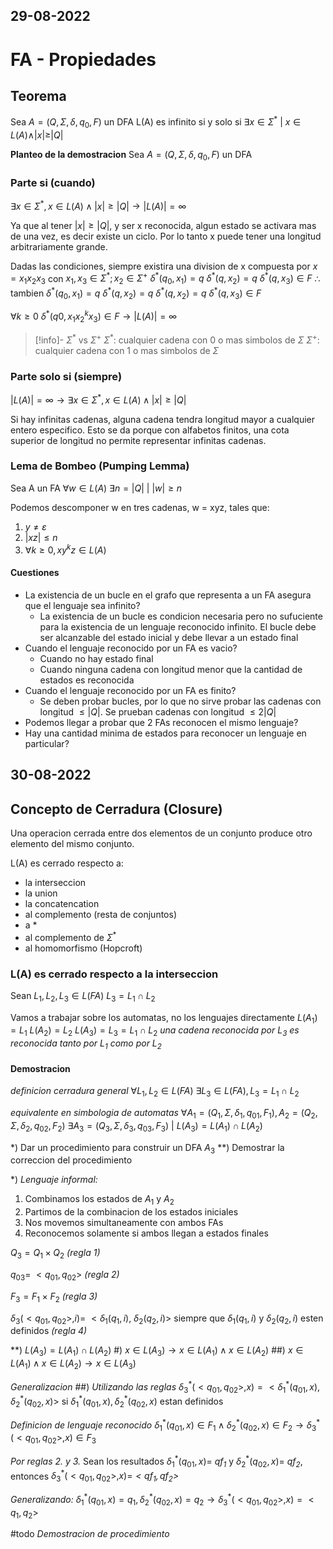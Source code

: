 29-08-2022
---
# FA - Propiedades
## Teorema
Sea $A = (Q, \Sigma, \delta, q_0, F)$ un DFA
L(A) es infinito si y solo si $\exists x \in \Sigma^* \ | \ x \in L(A) \wedge |x| \ge |Q|$

**Planteo de la demostracion**
Sea $A = (Q, \Sigma, \delta, q_0, F)$ un DFA

### Parte si (cuando)
$\exists x \in \Sigma^*, x \in L(A) \wedge |x| \ge |Q| \rightarrow |L(A)| = \infty$

Ya que al tener $|x| \ge |Q|$, y ser x reconocida, algun estado se activara mas de una vez, es decir existe un ciclo. Por lo tanto x puede tener una longitud arbitrariamente grande.

Dadas las condiciones, siempre existira una division de x compuesta por $x = x_1x_2x_3$ con $x_1,x_3 \in \Sigma^*; x_2 \in \Sigma^+$
$\delta^*(q_0, x_1) = q$
$\delta^*(q, x_2) = q$
$\delta^*(q, x_3) \in F$
$\therefore$ tambien
$\delta^*(q_0, x_1) = q$
$\delta^*(q, x_2) = q$
$\delta^*(q, x_2) = q$
$\delta^*(q, x_3) \in F$

$\forall k \ge 0 \ \delta^*(q0, x_1x_2^kx_3) \in F \rightarrow |L(A)| = \infty$

> [!info]- $\Sigma^*$ vs $\Sigma^+$
> $\Sigma^*$: cualquier cadena con 0 o mas simbolos de $\Sigma$
> $\Sigma^+$: cualquier cadena con 1 o mas simbolos de $\Sigma$

### Parte solo si (siempre)
$|L(A)| = \infty \rightarrow \exists x \in \Sigma^*, x \in L(A) \wedge |x| \ge |Q|$

Si hay infinitas cadenas, alguna cadena tendra longitud mayor a cualquier entero especifico. Esto se da porque con alfabetos finitos, una cota superior de longitud no permite representar infinitas cadenas.

### Lema de Bombeo (Pumping Lemma)
Sea A un FA
$\forall w \in L(A) \ \exists n = |Q| \ | \ |w| \ge n$

Podemos descomponer w en tres cadenas, w = xyz, tales que:
1. $y \ne \varepsilon$
2. $|xz| \le n$
3. $\forall k \ge 0, xy^kz \in L(A)$

#### Cuestiones
- La existencia de un bucle en el grafo que representa a un FA asegura que el lenguaje sea infinito?
	- La existencia de un bucle es condicion necesaria pero no sufuciente para la existencia de un lenguaje reconocido infinito. 
	  El bucle debe ser alcanzable del estado inicial y debe llevar a un estado final
- Cuando el lenguaje reconocido por un FA es vacio?
	- Cuando no hay estado final
	- Cuando ninguna cadena con longitud menor que la cantidad de estados es reconocida
- Cuando el lenguaje reconocido por un FA es finito?
	- Se deben probar bucles, por lo que no sirve probar las cadenas con longitud $\le |Q|$. Se prueban cadenas con longitud $\le 2|Q|$
- Podemos llegar a probar que 2 FAs reconocen el mismo lenguaje?
- Hay una cantidad minima de estados para reconocer un lenguaje en particular?

30-08-2022
---
## Concepto de Cerradura (Closure)
Una operacion cerrada entre dos elementos de un conjunto produce otro elemento del mismo conjunto.

L(A) es cerrado respecto a:
- la interseccion
- la union
- la concatencation
- al complemento (resta de conjuntos)
- a *
- al complemento de $\Sigma^*$
- al homomorfismo (Hopcroft)

### L(A) es cerrado respecto a la interseccion
Sean $L_1, L_2, L_3 \in L(FA)$
$L_3 = L_1 \cap L_2$

Vamos a trabajar sobre los automatas, no los lenguajes directamente
$L(A_1) = L_1$
$L(A_2) = L_2$
$L(A_3) = L_3 = L_1 \cap L_2$ *una cadena reconocida por $L_3$ es reconocida tanto por $L_1$ como por $L_2$*

#### Demostracion
*definicion cerradura general*
$\forall L_1, L_2 \in L(FA)$
$\exists L_3 \in L(FA), L_3 = L_1 \cap L_2$

*equivalente en simbologia de automatas*
$\forall A_1 = (Q_1, \Sigma, \delta_1, q_{01}, F_1), A_2 = (Q_2, \Sigma, \delta_2, q_{02}, F_2)$
$\exists A_3 = (Q_3, \Sigma, \delta_3, q_{03}, F_3) \ | \ L(A_3) = L(A_1) \cap L(A_2)$

\*) Dar un procedimiento para construir un DFA $A_3$
\*\*) Demostrar la correccion del procedimiento

\*) *Lenguaje informal:*
1. Combinamos los estados de $A_1$ y $A_2$
2. Partimos de la combinacion de los estados iniciales
3. Nos movemos simultaneamente con ambos FAs
4. Reconocemos solamente si ambos llegan a estados finales

$Q_3 = Q_1 \times Q_2$ *(regla 1)*

$q_{03} = \ <q_{01}, q_{02}>$ *(regla 2)*

$F_3 = F_1 \times F_2$ *(regla 3)*

$\delta_3(<q_{01}, q_{02}>, i) = \ <\delta_1(q_1, i),\ \delta_2(q_2, i)>$ siempre que $\delta_1(q_1, i)$ y $\delta_2(q_2, i)$ esten definidos *(regla 4)*

\*\*)
$L(A_3) = L(A_1) \cap L(A_2)$
\#) $x \in L(A_3) \rightarrow x \in L(A_1) \wedge x \in L(A_2)$
\#\#) $x \in L(A_1) \wedge x \in L(A_2) \rightarrow x \in L(A_3)$

*Generalizacion*
\#\#) *Utilizando las reglas*
$\delta^*_3(<q_{01}, q_{02}>, x) = <\delta_1^*(q_{01}, x), \delta_2^*(q_{02}, x)>$
si $\delta_1^*(q_{01}, x), \delta_2^*(q_{02}, x)$ estan definidos

*Definicion de lenguaje reconocido*
$\delta_1^*(q_{01}, x) \in F_1 \wedge \delta_2^*(q_{02}, x) \in F_2 \rightarrow \delta^*_3(<q_{01}, q_{02}>, x) \in F_3$

*Por reglas 2. y 3.*
Sean los resultados $\delta_1^*(q_{01}, x) =$ *$qf_1$* y $\delta_2^*(q_{02}, x) =$ *$qf_2$*, entonces $\delta^*_3(<q_{01}, q_{02}>, x) =$*$<qf_1, qf_2>$*

*Generalizando:*
$\delta_1^*(q_{01}, x) = q_1, \delta_2^*(q_{02}, x) = q_2 \rightarrow \delta^*_3(<q_{01}, q_{02}>, x) = <q_1, q_2>$

#todo *Demostracion de procedimiento*
